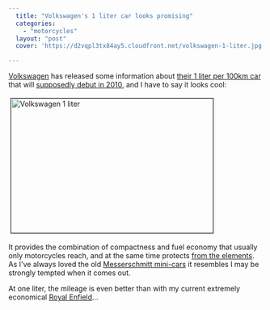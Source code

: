 ```yaml
---
  title: "Volkswagen's 1 liter car looks promising"
  categories: 
    - "motorcycles"
  layout: "post"
  cover: 'https://d2vqpl3tx84ay5.cloudfront.net/volkswagen-1-liter.jpg'

---
```

<p>
<a href="http://en.wikipedia.org/wiki/Volkswagen">Volkswagen</a> has released some information about <a href="http://blog.wired.com/cars/2008/07/laugh-at-high-g.html">their 1 liter per 100km car</a> that will <a href="http://www.treehugger.com/files/2008/07/vw-282-mpg-1-one-liter-car-production-2010.php">supposedly debut in 2010</a>, and I have to say it looks cool:
</p><p>
<img src="https://d2vqpl3tx84ay5.cloudfront.net/volkswagen-1-liter.jpg" height="266" width="400" border="1" hspace="4" vspace="4" alt="Volkswagen 1 liter" title="Volkswagen 1 liter" /></p><p>
It provides the combination of compactness and fuel economy that usually only motorcycles reach, and at the same time protects <a href="http://www.routamc.org/europe2007/view/riding-horses-made-of-steel.html">from the elements</a>. As I've always loved the old <a href="http://en.wikipedia.org/wiki/Messerschmitt_KR200">Messerschmitt mini-cars</a> it resembles I may be strongly tempted when it comes out. 
</p><p>
At one liter, the mileage is even better than with my current extremely economical <a href="http://bergie.iki.fi/blog/royal_enfield-built_like_a_gun/">Royal Enfield</a>...
</p>

